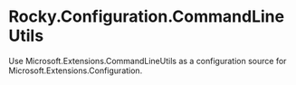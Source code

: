 # Rocky.Configuration.CommandLineUtils
Use Microsoft.Extensions.CommandLineUtils as a configuration source for Microsoft.Extensions.Configuration.
